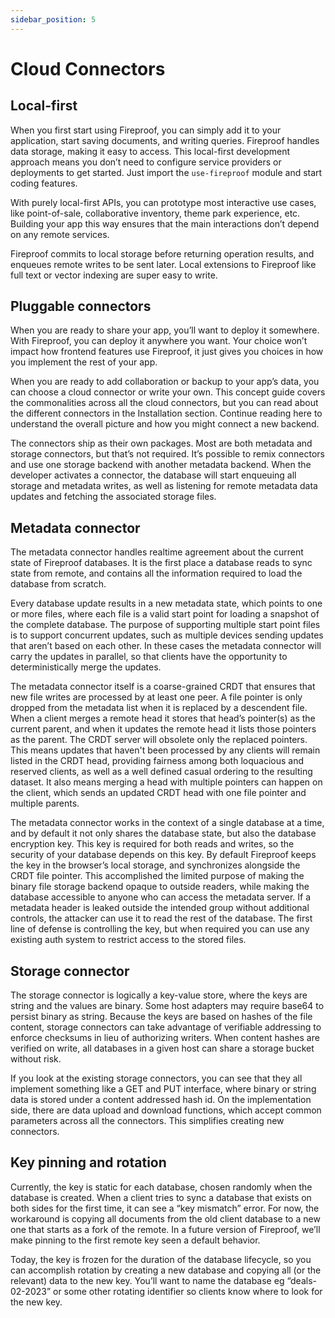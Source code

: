 ```yaml
---
sidebar_position: 5
---
```


# Cloud Connectors

## Local-first

When you first start using Fireproof, you can simply add it to your application, start saving documents, and writing queries. Fireproof handles data storage, making it easy to access. This local-first development approach means you don’t need to configure service providers or deployments to get started. Just import the `use-fireproof` module and start coding features.

With purely local-first APIs, you can prototype most interactive use cases, like point-of-sale, collaborative inventory, theme park experience, etc. Building your app this way ensures that the main interactions don’t depend on any remote services.

Fireproof commits to local storage before returning operation results, and enqueues remote writes to be sent later. Local extensions to Fireproof like full text or vector indexing are super easy to write.

## Pluggable connectors

When you are ready to share your app, you’ll want to deploy it somewhere. With Fireproof, you can deploy it anywhere you want. Your choice won’t impact how frontend features use Fireproof, it just gives you choices in how you implement the rest of your app.

When you are ready to add collaboration or backup to your app’s data, you can choose a cloud connector or write your own. This concept guide covers the commonalities across all the cloud connectors, but you can read about the different connectors in the Installation section. Continue reading here to understand the overall picture and how you might connect a new backend.

The connectors ship as their own packages. Most are both metadata and storage connectors, but that’s not required. It’s possible to remix connectors and use one storage backend with another metadata backend. When the developer activates a connector, the database will start enqueuing all storage and metadata writes, as well as listening for remote metadata data updates and fetching the associated storage files.

## Metadata connector

The metadata connector handles realtime agreement about the current state of Fireproof databases. It is the first place a database reads to sync state from remote, and contains all the information required to load the database from scratch.

Every database update results in a new metadata state, which points to one or more files, where each file is a valid start point for loading a snapshot of the complete database. The purpose of supporting multiple start point files is to support concurrent updates, such as multiple devices sending updates that aren’t based on each other. In these cases the metadata connector will carry the updates in parallel, so that clients have the opportunity to deterministically merge the updates.

The metadata connector itself is a coarse-grained CRDT that ensures that new file writes are processed by at least one peer. A file pointer is only dropped from the metadata list when it is replaced by a descendent file. When a client merges a remote head it stores that head’s pointer(s) as the current parent, and when it updates the remote head it lists those pointers as the parent. The CRDT server will obsolete only the replaced pointers. This means updates that haven't been processed by any clients will remain listed in the CRDT head, providing fairness among both loquacious and reserved clients, as well as a well defined casual ordering to the resulting dataset. It also means merging a head with multiple pointers can happen on the client, which sends an updated CRDT head with one file pointer and multiple parents.

The metadata connector works in the context of a single database at a time, and by default it not only shares the database state, but also the database encryption key. This key is required for both reads and writes, so the security of your database depends on this key. By default Fireproof keeps the key in the browser’s local storage, and synchronizes alongside the CRDT file pointer. This accomplished the limited purpose of making the binary file storage backend opaque to outside readers, while making the database accessible to anyone who can access the metadata server. If a metadata header is leaked outside the intended group without additional controls, the attacker can use it to read the rest of the database. The first line of defense is controlling the key, but when required you can use any existing auth system to restrict access to the stored files.

## Storage connector

The storage connector is logically a key-value store, where the keys are string and the values are binary. Some host adapters may require base64 to persist binary as string. Because the keys are based on hashes of the file content, storage connectors can take advantage of verifiable addressing to enforce checksums in lieu of authorizing writers. When content hashes are verified on write, all databases in a given host can share a storage bucket without risk.

If you look at the existing storage connectors, you can see that they all implement something like a GET and PUT interface, where binary or string data is stored under a content addressed hash id. On the implementation side, there are data upload and download functions, which accept common parameters across all the connectors. This simplifies creating new connectors.

## Key pinning and rotation

Currently, the key is static for each database, chosen randomly when the database is created. When a client tries to sync a database that exists on both sides for the first time, it can see a “key mismatch” error. For now, the workaround is copying all documents from the old client database to a new one that starts as a fork of the remote. In a future version of Fireproof, we’ll make pinning to the first remote key seen a default behavior.

Today, the key is frozen for the duration of the database lifecycle, so you can accomplish rotation by creating a new database and copying all (or the relevant) data to the new key. You’ll want to name the database eg “deals-02-2023” or some other rotating identifier so clients know where to look for the new key.

<!-- Figures: Metadata Connector: A diagram showing how the metadata connector works.
Storage Connector: A diagram showing how the storage connector works.
Key Pinning and Rotation: A flowchart showing the process of key pinning and rotation. -->
